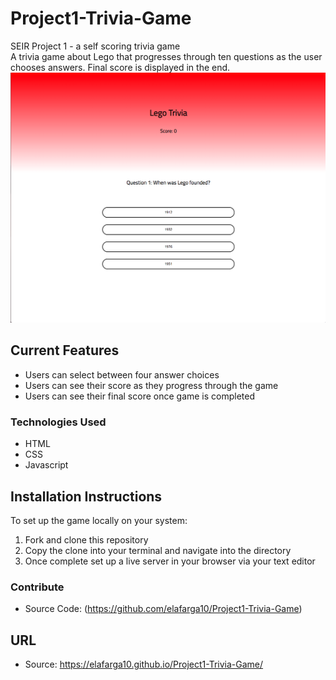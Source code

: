 # Project1-Trivia-Game

SEIR Project 1 - a self scoring trivia game  
A trivia game about Lego that progresses through ten questions as the user chooses answers. Final score is displayed in the end.  
![Game](Images/Trivia-Game-Preview.png)

## Current Features

- Users can select between four answer choices
- Users can see their score as they progress through the game
- Users can see their final score once game is completed

### Technologies Used

- HTML
- CSS
- Javascript

## Installation Instructions

To set up the game locally on your system:

1. Fork and clone this repository
2. Copy the clone into your terminal and navigate into the directory
3. Once complete set up a live server in your browser via your text editor

### Contribute

- Source Code: (https://github.com/elafarga10/Project1-Trivia-Game)

## URL

- Source: https://elafarga10.github.io/Project1-Trivia-Game/

